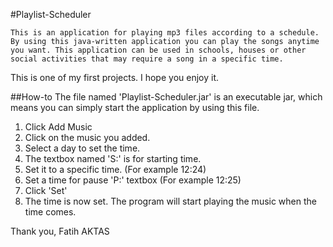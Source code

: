 ﻿#Playlist-Scheduler

	This is an application for playing mp3 files according to a schedule. By using this java-written application you can play the songs anytime you want. This application can be used in schools, houses or other social activities that may require a song in a specific time.

This is one of my first projects. I hope you enjoy it. 

##How-to
	The file named 'Playlist-Scheduler.jar' is an executable jar, which means you can simply start the application by using this file.

1. Click Add Music
2. Click on the music you added.
3. Select a day to set the time.
4. The textbox named 'S:' is for starting time.
5. Set it to a specific time. (For example 12:24) 
6. Set a time for pause 'P:' textbox (For example 12:25)
7. Click 'Set'
8. The time is now set. The program will start playing the music when the time comes.

Thank you,
Fatih AKTAS